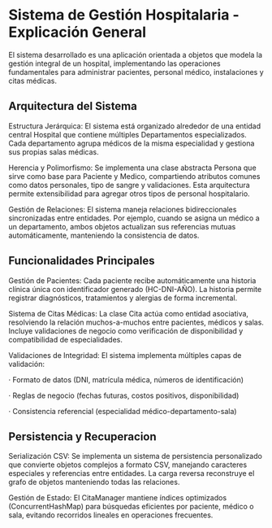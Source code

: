 # Sistema de Gestión Hospitalaria - Explicación General
El sistema desarrollado es una aplicación orientada a objetos que modela la gestión integral de un hospital, implementando las operaciones fundamentales para administrar pacientes, personal médico, instalaciones y citas médicas.

## Arquitectura del Sistema
Estructura Jerárquica: El sistema está organizado alrededor de una entidad central Hospital que contiene múltiples Departamentos especializados. Cada departamento agrupa médicos de la misma especialidad y gestiona sus propias salas médicas.

Herencia y Polimorfismo: Se implementa una clase abstracta Persona que sirve como base para Paciente y Medico, compartiendo atributos comunes como datos personales, tipo de sangre y validaciones. Esta arquitectura permite extensibilidad para agregar otros tipos de personal hospitalario.

Gestión de Relaciones: El sistema maneja relaciones bidireccionales sincronizadas entre entidades. Por ejemplo, cuando se asigna un médico a un departamento, ambos objetos actualizan sus referencias mutuas automáticamente, manteniendo la consistencia de datos.

## Funcionalidades Principales
Gestión de Pacientes: Cada paciente recibe automáticamente una historia clínica única con identificador generado (HC-DNI-AÑO). La historia permite registrar diagnósticos, tratamientos y alergias de forma incremental.

Sistema de Citas Médicas: La clase Cita actúa como entidad asociativa, resolviendo la relación muchos-a-muchos entre pacientes, médicos y salas. Incluye validaciones de negocio como verificación de disponibilidad y compatibilidad de especialidades.

Validaciones de Integridad: El sistema implementa múltiples capas de validación:

· Formato de datos (DNI, matrícula médica, números de identificación)

· Reglas de negocio (fechas futuras, costos positivos, disponibilidad)

· Consistencia referencial (especialidad médico-departamento-sala)

## Persistencia y Recuperacion
Serialización CSV: Se implementa un sistema de persistencia personalizado que convierte objetos complejos a formato CSV, manejando caracteres especiales y referencias entre entidades. La carga reversa reconstruye el grafo de objetos manteniendo todas las relaciones.

Gestión de Estado: El CitaManager mantiene índices optimizados (ConcurrentHashMap) para búsquedas eficientes por paciente, médico o sala, evitando recorridos lineales en operaciones frecuentes.
